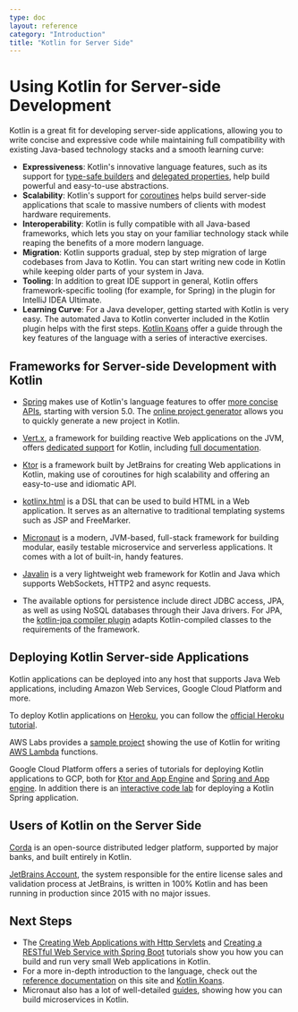 ```yaml
---
type: doc
layout: reference
category: "Introduction"
title: "Kotlin for Server Side"
---
```


# Using Kotlin for Server-side Development

Kotlin is a great fit for developing server-side applications, allowing you to write concise and expressive code while
maintaining full compatibility with existing Java-based technology stacks and a smooth learning curve:

 * **Expressiveness**: Kotlin's innovative language features, such as its support for [type-safe builders](/docs/reference/type-safe-builders.html)
   and [delegated properties](/docs/reference/delegated-properties.html), help build powerful and easy-to-use abstractions.
 * **Scalability**: Kotlin's support for [coroutines](/docs/reference/coroutines.html) helps build server-side applications
   that scale to massive numbers of clients with modest hardware requirements.
 * **Interoperability**: Kotlin is fully compatible with all Java-based frameworks, which lets you stay on your
   familiar technology stack while reaping the benefits of a more modern language.
 * **Migration**: Kotlin supports gradual, step by step migration of large codebases from Java to Kotlin. You can start
   writing new code in Kotlin while keeping older parts of your system in Java.
 * **Tooling**: In addition to great IDE support in general, Kotlin offers framework-specific tooling (for example,
   for Spring) in the plugin for IntelliJ IDEA Ultimate.
 * **Learning Curve**: For a Java developer, getting started with Kotlin is very easy. The automated Java to Kotlin converter included in the Kotlin plugin helps with the first steps. [Kotlin Koans](/docs/tutorials/koans.html) offer a guide through the key features of the language with a series of interactive exercises.

## Frameworks for Server-side Development with Kotlin

 * [Spring](https://spring.io) makes use of Kotlin's language features to offer [more concise APIs](https://spring.io/blog/2017/01/04/introducing-kotlin-support-in-spring-framework-5-0),
starting with version 5.0. The [online project generator](https://start.spring.io/#!language=kotlin) allows you to quickly generate a new project in Kotlin.

 * [Vert.x](http://vertx.io), a framework for building reactive Web applications on the JVM, offers [dedicated support](https://github.com/vert-x3/vertx-lang-kotlin)
for Kotlin, including [full documentation](http://vertx.io/docs/vertx-core/kotlin/).

 * [Ktor](https://ktor.io) is a framework built by JetBrains for creating Web applications in Kotlin, making use of coroutines for high scalability and offering an easy-to-use and idiomatic API.

 * [kotlinx.html](https://github.com/kotlin/kotlinx.html) is a DSL that can be used to build HTML in a Web application.
It serves as an alternative to traditional templating systems such as JSP and FreeMarker.

 * [Micronaut](https://micronaut.io/) is a modern, JVM-based, full-stack framework for building modular, easily testable microservice and serverless applications. It comes with a lot of built-in, handy features.
 
 * [Javalin](https://javalin.io) is a very lightweight web framework for Kotlin and Java which supports WebSockets, HTTP2 and async requests.

 * The available options for persistence include direct JDBC access, JPA, as well as using NoSQL databases through their Java drivers.
For JPA, the [kotlin-jpa compiler plugin](/docs/reference/compiler-plugins.html#jpa-support) adapts
Kotlin-compiled classes to the requirements of the framework.

## Deploying Kotlin Server-side Applications

Kotlin applications can be deployed into any host that supports Java Web applications, including Amazon Web Services,
Google Cloud Platform and more.

To deploy Kotlin applications on [Heroku](https://www.heroku.com), you can follow the [official Heroku tutorial](https://devcenter.heroku.com/articles/getting-started-with-kotlin).

AWS Labs provides a [sample project](https://github.com/awslabs/serverless-photo-recognition) showing the use of Kotlin
for writing [AWS Lambda](https://aws.amazon.com/lambda/) functions.

Google Cloud Platform offers a series of tutorials for deploying Kotlin applications to GCP, both for [Ktor and App Engine](https://cloud.google.com/community/tutorials/kotlin-ktor-app-engine-java8) and [Spring and App engine](https://cloud.google.com/community/tutorials/kotlin-springboot-app-engine-java8). In addition
there is an [interactive code lab](https://codelabs.developers.google.com/codelabs/cloud-spring-cloud-gcp-kotlin) for deploying a Kotlin Spring application. 

## Users of Kotlin on the Server Side

[Corda](https://www.corda.net/) is an open-source distributed ledger platform, supported by major
banks, and built entirely in Kotlin.

[JetBrains Account](https://account.jetbrains.com/), the system responsible for the entire license sales and validation
process at JetBrains, is written in 100% Kotlin and has been running in production since 2015 with no major issues.


## Next Steps

* The [Creating Web Applications with Http Servlets](/docs/tutorials/httpservlets.html) and
[Creating a RESTful Web Service with Spring Boot](/docs/tutorials/spring-boot-restful.html) tutorials
show you how you can build and run very small Web applications in Kotlin.
* For a more in-depth introduction to the language, check out the [reference documentation](/docs/reference/index.html) on this site and
[Kotlin Koans](/docs/tutorials/koans.html).
* Micronaut also has a lot of well-detailed [guides](https://guides.micronaut.io/tags/kotlin.html), showing how you can build microservices in Kotlin.
